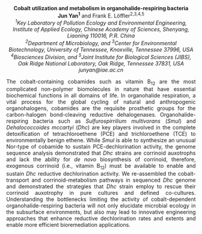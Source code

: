 <center><strong>Cobalt utilization and metabolism in organohalide-respiring bacteria</strong>

<center><strong>Jun Yan<sup>1</sup></strong> and Frank E. Löffler<sup>2,3,4,5</sup>

<center><i><sup>1</sup>Key Laboratory of Pollution Ecology and Environmental Engineering,
Institute of Applied Ecology, Chinese Academy of Sciences, Shenyang,
Liaoning 110016, P.R. China</i>

<center><i><sup>2</sup>Department of Microbiology, and <sup>3</sup>Center for Environmental
Biotechnology, University of Tennessee, Knoxville, Tennessee 37996, USA</i>

<center><i><sup>4</sup>Biosciences Division, and <sup>5</sup>Joint Institute for Biological Sciences
(JIBS), Oak Ridge National Laboratory, Oak Ridge, Tennessee 37831, USA</i>

<center><i>junyan@iae.ac.cn</i>

<p style=text-align:justify>The cobalt-containing cobamides such as vitamin B<sub>12</sub> are the most
complicated non-polymer biomolecules in nature that have essential
biochemical functions in all domains of life. In organohalide
respiration, a vital process for the global cycling of natural and
anthropogenic organohalogens, cobamides are the requisite prosthetic
groups for the carbon-halogen bond-cleaving reductive dehalogenases.
Organohalide-respiring bacteria such as <i>Sulfurospirrilium multivorans</i>
(<i>Smul</i>) and <i>Dehalococcoides</i> <i>mccartyi</i> (<i>Dhc</i>) are key players
involved in the complete detoxification of tetrachloroethene (PCE) and
trichloroethene (TCE) to environmentally benign ethene. While <i>Smul</i> is
able to synthesize an unusual Nor-type of cobamide to sustain
PCE-dechlorination activity, the genome sequence analysis demonstrated
that <i>Dhc</i> strains are corrinoid auxotrophs and lack the ability for <i>de
novo</i> biosynthesis of corrinoid, therefore, exogenous corrinoid (i.e.,
vitamin B<sub>12</sub>) must be available to enable and sustain <i>Dhc</i> reductive
dechlorination activity. We re-assembled the cobalt-transport and
corrinoid-metabolism pathways in sequenced <i>Dhc</i> genome and demonstrated
the strategies that <i>Dhc</i> strain employ to rescue their corrinoid
auxotrophy in pure cultures and defined co-cultures. Understanding the
bottlenecks limiting the activity of cobalt-dependent
organohalide-respiring bacteria will not only elucidate microbial
ecology in the subsurface environments, but also may lead to innovative
engineering approaches that enhance reductive dechlorination rates and
extents and enable more efficient bioremediation applications.

